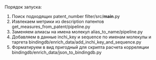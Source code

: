 
Порядок запуска:

1. Поиск подходящих patent_number
filter/src/__main__.py
2. Извлекаем метрики из description патентов
get_measures_from_patent/pipeline.py
3. Заменяем алиасы на имена молекул
alias_to_name/pipeline.py
4. Добавляем в данные inchi_key и sequence по именам молекулы и таргета
bindingdb/enrich_data/add_inchi_key_and_sequence.py
5. Форматируем в вид пригодный для скрипта расчета корреляции
bindingdb/enrich_data/json_to_bindingdb.py



